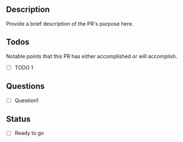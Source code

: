 ## Description
Provide a brief description of the PR's purpose here.

## Todos
Notable points that this PR has either accomplished or will accomplish.
- [ ] TODO 1

## Questions
- [ ] Question1

## Status
- [ ] Ready to go
